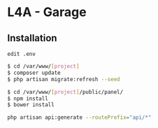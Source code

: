 # L4A - Garage


## Installation


`edit .env`

```sh
$ cd /var/www/[project]
$ composer update
$ php artisan migrate:refresh --seed 
```

```sh
$ cd /var/www/[project]/public/panel/
$ npm install
$ bower install
```

```sh
php artisan api:generate --routePrefix="api/*"
```

